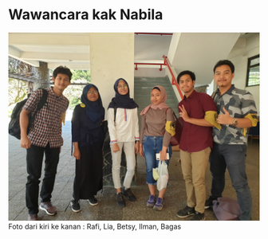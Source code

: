 # Wawancara kak Nabila


![alert](Jumat1100-1200.jpg)
Foto dari kiri ke kanan : Rafi, Lia, Betsy, Ilman, Bagas

